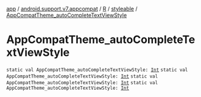 [app](../../../index.md) / [android.support.v7.appcompat](../../index.md) / [R](../index.md) / [styleable](index.md) / [AppCompatTheme_autoCompleteTextViewStyle](.)

# AppCompatTheme_autoCompleteTextViewStyle

`static val AppCompatTheme_autoCompleteTextViewStyle: `[`Int`](https://kotlinlang.org/api/latest/jvm/stdlib/kotlin/-int/index.html)
`static val AppCompatTheme_autoCompleteTextViewStyle: `[`Int`](https://kotlinlang.org/api/latest/jvm/stdlib/kotlin/-int/index.html)
`static val AppCompatTheme_autoCompleteTextViewStyle: `[`Int`](https://kotlinlang.org/api/latest/jvm/stdlib/kotlin/-int/index.html)
`static val AppCompatTheme_autoCompleteTextViewStyle: `[`Int`](https://kotlinlang.org/api/latest/jvm/stdlib/kotlin/-int/index.html)